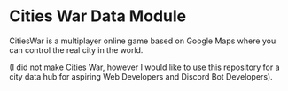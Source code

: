 # Cities War Data Module

CitiesWar is a multiplayer online game based on Google Maps where you can control the real city in the world.

(I did not make Cities War, however I would like to use this repository for a city data hub for aspiring Web Developers and Discord Bot Developers).

